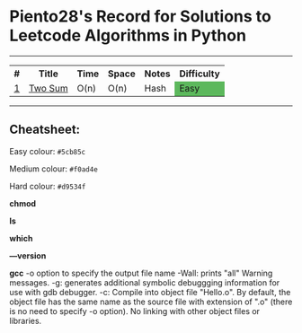 # Piento28's Record for Solutions to Leetcode Algorithms in Python

-----

<table>
  <tr>
    <th>#</th>
    <th>Title</th>
    <th>Time</th>
    <th>Space</th>
    <th>Notes</th>
    <th>Difficulty</th>
  </tr>
  <tr>
    <td><a href="./Solved/1.py">1</a></td>
    <td><a href="https://leetcode.com/problems/two-sum/description/">Two Sum</a></td>
    <td>O(n)</td>
    <td>O(n)</td>
    <td>Hash</td>
    <td bgcolor="#5cb85c">Easy</td>
  </tr>
</table>

-----

## Cheatsheet:

Easy colour: `#5cb85c`

Medium colour: `#f0ad4e`

Hard colour: `#d9534f`

**chmod**

**ls**

**which**

**—version**

**gcc**
	-o option to specify the output file name
	-Wall: prints "all" Warning messages.
	-g: generates additional symbolic debuggging information for use with gdb debugger.
	-c: Compile into object file "Hello.o". By default, the object file has the same name as the source file with 
extension of ".o" (there is no need to specify -o option). No linking with other object files or libraries.
